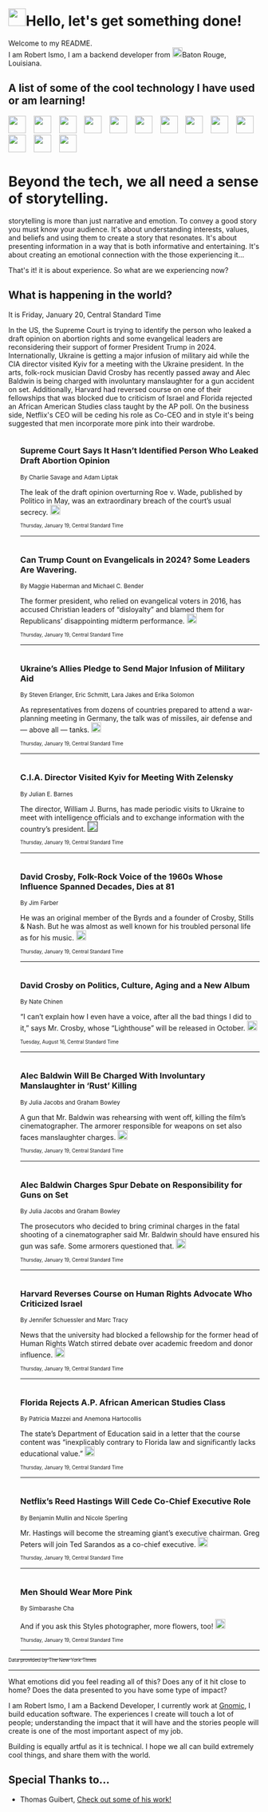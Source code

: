 <h1><img src="https://emojis.slackmojis.com/emojis/images/1643514375/3493/hot-coffee.gif?1643514375" width="35"/>Hello, let's get something done!</h1>

<p>Welcome to my README.<br/>
I am Robert Ismo, I am a backend developer from <img src="https://emojis.slackmojis.com/emojis/images/1638395689/50435/moulin_rouge.png?1638395689" width="20"/>Baton Rouge, Louisiana.</p>
<h2>A list of some of the cool technology I have used or am learning!</h2>
<p>
<img src="https://emojis.slackmojis.com/emojis/images/1643516091/21142/meow_bongotap.gif?1643516091" width="35" alt="">
<img src="https://img.shields.io/badge/Favorite%20Frontend%20Framework-SvelteKit-f83903" alt="">
<img src="https://img.shields.io/badge/Second%20Favorite-Vue-40b581" alt="">
<img src="https://img.shields.io/badge/Most%20Used%20Runtime-Nodejs-78b061" alt="">
<img src="https://emojis.slackmojis.com/emojis/images/1643517416/34482/fire.gif?1643517416" width="35" alt="">
<img src="https://img.shields.io/badge/Javascript%20But%20Better-Typescript-0078ca" alt="">
<img src="https://img.shields.io/badge/Favorite%20Language-Elixir-3e244d" alt="">
<img src="https://img.shields.io/badge/Containerize%20Everything-Docker-6ac9ef" alt="">
<img src="https://emojis.slackmojis.com/emojis/images/1643514596/5999/meow_party.gif?1643514596" width="35" alt="">
<img src="https://img.shields.io/badge/API%20Love%20Language-Graphql-de32a5" alt="">
<img src="https://img.shields.io/badge/Our%20Favorite%20Version%20Controller-Git-e94f33" alt="">
<img src="https://img.shields.io/badge/Favorite%20Database-Redis-d42d1d" alt="">
<img src="https://emojis.slackmojis.com/emojis/images/1643514559/5584/deployparrot.gif?1643514559" width="35" alt="">
<img src="https://img.shields.io/badge/Container%20Interstate-RabbitMQ-f66200" alt="">
<img src="https://img.shields.io/badge/Gotta%20Learn-Kubernetes-316adf" alt="">
<img src="https://img.shields.io/badge/Really%20Mature%20Now-WASM-654fef" alt="">
<img src="https://emojis.slackmojis.com/emojis/images/1666642497/61942/dance_vibe.gif?1666642497" width="35" alt="">
<img src="https://img.shields.io/badge/For%20My%20M1-ARM64-657d96" alt="">
<img src="https://img.shields.io/badge/Loving%20This%20So%20Much-TailwindCSS-17bcb5" alt="">
<img src="https://img.shields.io/badge/Cool%20Build%20Tool-Vite-f9cb24" alt="">
<img src="https://emojis.slackmojis.com/emojis/images/1669231376/62819/working-on-it.gif?1669231376" width="35" alt="">
<img src="https://img.shields.io/badge/Fun%20and%20Easy%20Database-MongoDB-5f8c49" alt="">
<img src="https://img.shields.io/badge/JS%20Life%20Support-NPM-c73737" alt="">
<img src="https://img.shields.io/badge/I%20Liked%20It-DynamoDB-0073b9" alt="">
<img src="https://emojis.slackmojis.com/emojis/images/1643514045/46/question.gif?1643514045" width="35" alt="">
<img src="https://img.shields.io/badge/cool-React-60d6f9" alt="">
<img src="https://img.shields.io/badge/Future%20Big%20Project-Lambda-f37e00" alt="">
<img src="https://img.shields.io/badge/NPM%20But%20Better-PNPM-f1aa07" alt="">
<img src="https://emojis.slackmojis.com/emojis/images/1643514943/9662/fbwow.gif?1643514943" width="35" alt="">
<img src="https://img.shields.io/badge/First%20Language-C-662079" alt="">
<img src="https://img.shields.io/badge/Where%20I%20Deploy%20Frontend-Vercel-000000" alt="">
<img src="https://img.shields.io/badge/Who%20Does%20not%20Want%20an%20App-Swift-f9492a" alt="">
<img src="https://emojis.slackmojis.com/emojis/images/1643514058/151/javascript.png?1643514058" width="35" alt="">
<img src="https://img.shields.io/badge/cool-Python-fbd542" alt="">
<img src="https://img.shields.io/badge/Favorite%20Something-Stripe-656cdc" alt="">
<img src="https://img.shields.io/badge/Of%20Course-HTML5-ed6327" alt="">
<img src="https://emojis.slackmojis.com/emojis/images/1660415405/60731/bomb.gif?1660415405" width="35" alt="">
<img src="https://img.shields.io/badge/hate-CSS-2964ec" alt="">
<img src="https://img.shields.io/badge/Learning-CircleCI-141215" alt="">
<img src="https://img.shields.io/badge/Learning-Rust-fbbb3b" alt="">
<img src="https://emojis.slackmojis.com/emojis/images/1660415397/60712/writing-hand.gif?1660415397" width="35" alt="">
<img src="https://img.shields.io/badge/Dev%20Browser%20of%20Choice-Firefox-cc4e26" alt="">
<img src="https://img.shields.io/badge/Recoverying%20From%20Windows-UNIX-1781e3" alt="">
<img src="https://img.shields.io/badge/LOVE-LogSeq-90c1c2" alt="">
<img src="https://emojis.slackmojis.com/emojis/images/1643514066/223/kirby.gif?1643514066" width="35" alt="">
<img src="https://img.shields.io/badge/Daily%20Driver-MacOS-e6e6e8" alt="">
<img src="https://img.shields.io/badge/Git%20Server-Github-000000" alt="">
<img src="https://img.shields.io/badge/enjoyable-EC2-f17428" alt="">
<img src="https://emojis.slackmojis.com/emojis/images/1643514239/2069/excited.gif?1643514239" width="35" alt="">
</p>
<h1>Beyond the tech, we all need a sense of storytelling.</h1>
<p>storytelling is more than just narrative and emotion. To convey a good story you must know your audience. It's about understanding interests, values, and beliefs and using them to create a story that resonates. It's about presenting information in a way that is both informative and entertaining. It's about creating an emotional connection with the those experiencing it...</p>
<p>That's it! it is about experience. So what are we experiencing now?</p>
<h2>What is happening in the world?</h2>
<p>It is Friday, January 20, Central Standard Time</p>
<p>
In the US, the Supreme Court is trying to identify the person who leaked a draft opinion on abortion rights and some evangelical leaders are reconsidering their support of former President Trump in 2024. Internationally, Ukraine is getting a major infusion of military aid while the CIA director visited Kyiv for a meeting with the Ukraine president. In the arts, folk-rock musician David Crosby has recently passed away and Alec Baldwin is being charged with involuntary manslaughter for a gun accident on set. Additionally, Harvard had reversed course on one of their fellowships that was blocked due to criticism of Israel and Florida rejected an African American Studies class taught by the AP poll. On the business side, Netflix&#39;s CEO will be ceding his role as Co-CEO and in style it&#39;s being suggested that men incorporate more pink into their wardrobe.</p>
<ol>
<img src="https://img.shields.io/badge/-us-blue" alt="">
<h3>Supreme Court Says It Hasn’t Identified Person Who Leaked Draft Abortion Opinion</h3>
<sub>By Charlie Savage and Adam Liptak</sub>
<p>The leak of the draft opinion overturning Roe v. Wade, published by Politico in May, was an extraordinary breach of the court’s usual secrecy.  <a href="https://nyti.ms/3GTPKDX"><img src="https://developer.nytimes.com/files/poweredby_nytimes_30b.png?v=1583354208352" height="20"></a></p>
<sub><sub>Thursday, January 19, Central Standard Time</sub></sub>
<hr/>
<img src="https://img.shields.io/badge/-us-blue" alt="">
<h3>Can Trump Count on Evangelicals in 2024? Some Leaders Are Wavering.</h3>
<sub>By Maggie Haberman and Michael C. Bender</sub>
<p>The former president, who relied on evangelical voters in 2016, has accused Christian leaders of “disloyalty” and blamed them for Republicans’ disappointing midterm performance.  <a href="https://nyti.ms/3XoBZnS"><img src="https://developer.nytimes.com/files/poweredby_nytimes_30b.png?v=1583354208352" height="20"></a></p>
<sub><sub>Thursday, January 19, Central Standard Time</sub></sub>
<hr/>
<img src="https://img.shields.io/badge/-world-blue" alt="">
<h3>Ukraine’s Allies Pledge to Send Major Infusion of Military Aid</h3>
<sub>By Steven Erlanger, Eric Schmitt, Lara Jakes and Erika Solomon</sub>
<p>As representatives from dozens of countries prepared to attend a war-planning meeting in Germany, the talk was of missiles, air defense and — above all — tanks.  <a href="https://nyti.ms/3iUeOCT"><img src="https://developer.nytimes.com/files/poweredby_nytimes_30b.png?v=1583354208352" height="20"></a></p>
<sub><sub>Thursday, January 19, Central Standard Time</sub></sub>
<hr/>
<img src="https://img.shields.io/badge/-world-blue" alt="">
<h3>C.I.A. Director Visited Kyiv for Meeting With Zelensky</h3>
<sub>By Julian E. Barnes</sub>
<p>The director, William J. Burns, has made periodic visits to Ukraine to meet with intelligence officials and to exchange information with the country’s president.  <a href=""><img src="https://developer.nytimes.com/files/poweredby_nytimes_30b.png?v=1583354208352" height="20"></a></p>
<sub><sub>Thursday, January 19, Central Standard Time</sub></sub>
<hr/>
<img src="https://img.shields.io/badge/-arts-blue" alt="">
<h3>David Crosby, Folk-Rock Voice of the 1960s Whose Influence Spanned Decades, Dies at 81</h3>
<sub>By Jim Farber</sub>
<p>He was an original member of the Byrds and a founder of Crosby, Stills &amp; Nash. But he was almost as well known for his troubled personal life as for his music.  <a href="https://nyti.ms/3D2gnpf"><img src="https://developer.nytimes.com/files/poweredby_nytimes_30b.png?v=1583354208352" height="20"></a></p>
<sub><sub>Thursday, January 19, Central Standard Time</sub></sub>
<hr/>
<img src="https://img.shields.io/badge/-arts-blue" alt="">
<h3>David Crosby on Politics, Culture, Aging and a New Album</h3>
<sub>By Nate Chinen</sub>
<p>“I can’t explain how I even have a voice, after all the bad things I did to it,” says Mr. Crosby, whose “Lighthouse” will be released in October.  <a href="https://nyti.ms/2bgb5rd"><img src="https://developer.nytimes.com/files/poweredby_nytimes_30b.png?v=1583354208352" height="20"></a></p>
<sub><sub>Tuesday, August 16, Central Standard Time</sub></sub>
<hr/>
<img src="https://img.shields.io/badge/-arts-blue" alt="">
<h3>Alec Baldwin Will Be Charged With Involuntary Manslaughter in ‘Rust’ Killing</h3>
<sub>By Julia Jacobs and Graham Bowley</sub>
<p>A gun that Mr. Baldwin was rehearsing with went off, killing the film’s cinematographer. The armorer responsible for weapons on set also faces manslaughter charges.  <a href="https://nyti.ms/3iQdz7M"><img src="https://developer.nytimes.com/files/poweredby_nytimes_30b.png?v=1583354208352" height="20"></a></p>
<sub><sub>Thursday, January 19, Central Standard Time</sub></sub>
<hr/>
<img src="https://img.shields.io/badge/-arts-blue" alt="">
<h3>Alec Baldwin Charges Spur Debate on Responsibility for Guns on Set</h3>
<sub>By Julia Jacobs and Graham Bowley</sub>
<p>The prosecutors who decided to bring criminal charges in the fatal shooting of a cinematographer said Mr. Baldwin should have ensured his gun was safe. Some armorers questioned that.  <a href="https://nyti.ms/3CZZ6Nq"><img src="https://developer.nytimes.com/files/poweredby_nytimes_30b.png?v=1583354208352" height="20"></a></p>
<sub><sub>Thursday, January 19, Central Standard Time</sub></sub>
<hr/>
<img src="https://img.shields.io/badge/-arts-blue" alt="">
<h3>Harvard Reverses Course on Human Rights Advocate Who Criticized Israel</h3>
<sub>By Jennifer Schuessler and Marc Tracy</sub>
<p>News that the university had blocked a fellowship for the former head of Human Rights Watch stirred debate over academic freedom and donor influence.  <a href="https://nyti.ms/3ZOZLLq"><img src="https://developer.nytimes.com/files/poweredby_nytimes_30b.png?v=1583354208352" height="20"></a></p>
<sub><sub>Thursday, January 19, Central Standard Time</sub></sub>
<hr/>
<img src="https://img.shields.io/badge/-us-blue" alt="">
<h3>Florida Rejects A.P. African American Studies Class</h3>
<sub>By Patricia Mazzei and Anemona Hartocollis</sub>
<p>The state’s Department of Education said in a letter that the course content was “inexplicably contrary to Florida law and significantly lacks educational value.”  <a href="https://nyti.ms/3CVKChh"><img src="https://developer.nytimes.com/files/poweredby_nytimes_30b.png?v=1583354208352" height="20"></a></p>
<sub><sub>Thursday, January 19, Central Standard Time</sub></sub>
<hr/>
<img src="https://img.shields.io/badge/-business-blue" alt="">
<h3>Netflix’s Reed Hastings Will Cede Co-Chief Executive Role</h3>
<sub>By Benjamin Mullin and Nicole Sperling</sub>
<p>Mr. Hastings will become the streaming giant’s executive chairman. Greg Peters will join Ted Sarandos as a co-chief executive.  <a href="https://nyti.ms/3GM2jB2"><img src="https://developer.nytimes.com/files/poweredby_nytimes_30b.png?v=1583354208352" height="20"></a></p>
<sub><sub>Thursday, January 19, Central Standard Time</sub></sub>
<hr/>
<img src="https://img.shields.io/badge/-style-blue" alt="">
<h3>Men Should Wear More Pink</h3>
<sub>By Simbarashe Cha</sub>
<p>And if you ask this Styles photographer, more flowers, too!  <a href="https://nyti.ms/3ZPQLFC"><img src="https://developer.nytimes.com/files/poweredby_nytimes_30b.png?v=1583354208352" height="20"></a></p>
<sub><sub>Thursday, January 19, Central Standard Time</sub></sub>
<hr/>
</ol>
<a href="https://developer.nytimes.com"><sub><sub>Data provided by The New York Times</sub></sub></a>
<hr/>
<p>What emotions did you feel reading all of this? Does any of it hit close to home? Does the data presented to you have some type of impact?</p>
<p>I am Robert Ismo, I am a Backend Developer, I currently work at <a href="https://gnomic.education/">Gnomic</a>, I build education software. The experiences I create will touch a lot of people; understanding the impact that it will have and the stories people will create is one of the most important aspect of my job.</p>
<p>Building is equally artful as it is technical. I hope we all can build extremely cool things, and share them with the world.</p>
<h2>Special Thanks to...</h2>
<ul>
<li>Thomas Guibert, <a href="https://github.com/thmsgbrt/thmsgbrt">Check out some of his work!</a></li>
</ul>
